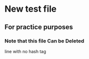 # New test file
## For practice purposes
### Note that this file Can be Deleted
line with no hash tag